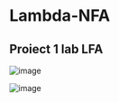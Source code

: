 # Lambda-NFA
## Proiect 1 lab LFA

![image](https://github.com/MihneaVe/Lambda-NFA/assets/91078931/75390a2b-3c26-429a-9ea1-f2a569285725)

![image](https://github.com/MihneaVe/Lambda-NFA/assets/91078931/ea037f6f-6e97-4155-9bef-031ada91ea73)
